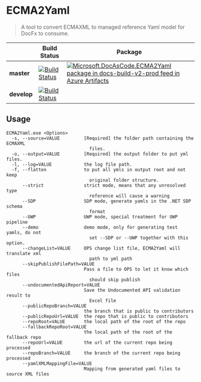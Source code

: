 # ECMA2Yaml
> A tool to convert ECMAXML to managed reference Yaml model for DocFx to consume.


|            | Build Status  |  Package   |
| ---------- | ------------- | ---------- |
| **master** |[![Build Status](https://dev.azure.com/ceapex/Engineering/_apis/build/status/docascode.ECMA2Yaml?branchName=master)](https://dev.azure.com/ceapex/Engineering/_build?definitionId=1954) |[![Microsoft.DocAsCode.ECMA2Yaml package in docs-build-v2-prod feed in Azure Artifacts](https://docfx.feeds.visualstudio.com/2600ccab-749a-4eeb-8147-15225a64c13f/_apis/public/Packaging/Feeds/becb03e3-6c68-44ab-88e0-b6deb8f55729/Packages/ecb7a791-5e1d-44a3-af3d-1672253b90db/Badge)](https://docfx.visualstudio.com/docfx/_packaging?_a=package&feed=becb03e3-6c68-44ab-88e0-b6deb8f55729&package=ecb7a791-5e1d-44a3-af3d-1672253b90db&preferRelease=true) |
| **develop** |[![Build Status](https://dev.azure.com/ceapex/Engineering/_apis/build/status/docascode.ECMA2Yaml?branchName=develop)](https://dev.azure.com/ceapex/Engineering/_build?definitionId=1954) |

## Usage
```
ECMA2Yaml.exe <Options>
  -s, --source=VALUE         [Required] the folder path containing the ECMAXML
                               files.
  -o, --output=VALUE         [Required] the output folder to put yml files.
  -l, --log=VALUE            the log file path.
  -f, --flatten              to put all ymls in output root and not keep
                               original folder structure.
      --strict               strict mode, means that any unresolved type
                               reference will cause a warning
      --SDP                  SDP mode, generate yamls in the .NET SDP schema
                               format
      --UWP                  UWP mode, special treatment for UWP pipeline
      --demo                 demo mode, only for generating test yamls, do not
                               set --SDP or --UWP together with this option.
      --changeList=VALUE     OPS change list file, ECMA2Yaml will translate xml
                               path to yml path
      --skipPublishFilePath=VALUE
                             Pass a file to OPS to let it know which files
                               should skip publish
      --undocumentedApiReport=VALUE
                             Save the Undocumented API validation result to
                               Excel file
      --publicRepoBranch=VALUE
                             the branch that is public to contributors
      --publicRepoUrl=VALUE  the repo that is public to contributors
      --repoRoot=VALUE       the local path of the root of the repo
      --fallbackRepoRoot=VALUE
                             the local path of the root of the fallback repo
      --repoUrl=VALUE        the url of the current repo being processed
      --repoBranch=VALUE     the branch of the current repo being processed
      --yamlXMLMappingFile=VALUE
                             Mapping from generated yaml files to source XML files
```